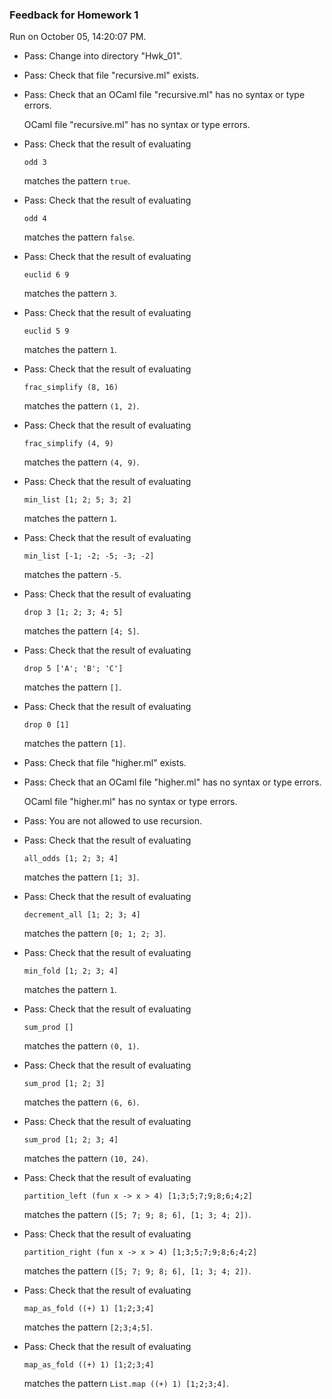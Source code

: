 ### Feedback for Homework 1

Run on October 05, 14:20:07 PM.

+ Pass: Change into directory "Hwk_01".

+ Pass: Check that file "recursive.ml" exists.

+ Pass: Check that an OCaml file "recursive.ml" has no syntax or type errors.

    OCaml file "recursive.ml" has no syntax or type errors.



+ Pass: 
Check that the result of evaluating
   ```
   odd 3
   ```
   matches the pattern `true`.

   




+ Pass: 
Check that the result of evaluating
   ```
   odd 4
   ```
   matches the pattern `false`.

   




+ Pass: 
Check that the result of evaluating
   ```
   euclid 6 9
   ```
   matches the pattern `3`.

   




+ Pass: 
Check that the result of evaluating
   ```
   euclid 5 9
   ```
   matches the pattern `1`.

   




+ Pass: 
Check that the result of evaluating
   ```
   frac_simplify (8, 16)
   ```
   matches the pattern `(1, 2)`.

   




+ Pass: 
Check that the result of evaluating
   ```
   frac_simplify (4, 9)
   ```
   matches the pattern `(4, 9)`.

   




+ Pass: 
Check that the result of evaluating
   ```
   min_list [1; 2; 5; 3; 2]
   ```
   matches the pattern `1`.

   




+ Pass: 
Check that the result of evaluating
   ```
   min_list [-1; -2; -5; -3; -2]
   ```
   matches the pattern `-5`.

   




+ Pass: 
Check that the result of evaluating
   ```
   drop 3 [1; 2; 3; 4; 5]
   ```
   matches the pattern `[4; 5]`.

   




+ Pass: 
Check that the result of evaluating
   ```
   drop 5 ['A'; 'B'; 'C']
   ```
   matches the pattern `[]`.

   




+ Pass: 
Check that the result of evaluating
   ```
   drop 0 [1]
   ```
   matches the pattern `[1]`.

   




+ Pass: Check that file "higher.ml" exists.

+ Pass: Check that an OCaml file "higher.ml" has no syntax or type errors.

    OCaml file "higher.ml" has no syntax or type errors.



+ Pass: You are not allowed to use recursion.

   



+ Pass: 
Check that the result of evaluating
   ```
   all_odds [1; 2; 3; 4]
   ```
   matches the pattern `[1; 3]`.

   




+ Pass: 
Check that the result of evaluating
   ```
   decrement_all [1; 2; 3; 4]
   ```
   matches the pattern `[0; 1; 2; 3]`.

   




+ Pass: 
Check that the result of evaluating
   ```
   min_fold [1; 2; 3; 4]
   ```
   matches the pattern `1`.

   




+ Pass: 
Check that the result of evaluating
   ```
   sum_prod []
   ```
   matches the pattern `(0, 1)`.

   




+ Pass: 
Check that the result of evaluating
   ```
   sum_prod [1; 2; 3]
   ```
   matches the pattern `(6, 6)`.

   




+ Pass: 
Check that the result of evaluating
   ```
   sum_prod [1; 2; 3; 4]
   ```
   matches the pattern `(10, 24)`.

   




+ Pass: 
Check that the result of evaluating
   ```
   partition_left (fun x -> x > 4) [1;3;5;7;9;8;6;4;2]
   ```
   matches the pattern `([5; 7; 9; 8; 6], [1; 3; 4; 2])`.

   




+ Pass: 
Check that the result of evaluating
   ```
   partition_right (fun x -> x > 4) [1;3;5;7;9;8;6;4;2]
   ```
   matches the pattern `([5; 7; 9; 8; 6], [1; 3; 4; 2])`.

   




+ Pass: 
Check that the result of evaluating
   ```
   map_as_fold ((+) 1) [1;2;3;4]
   ```
   matches the pattern `[2;3;4;5]`.

   




+ Pass: 
Check that the result of evaluating
   ```
   map_as_fold ((+) 1) [1;2;3;4]
   ```
   matches the pattern `List.map ((+) 1) [1;2;3;4]`.

   





